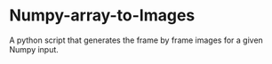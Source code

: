 # Numpy-array-to-Images
A python script that generates the frame by frame images for a given Numpy input.
